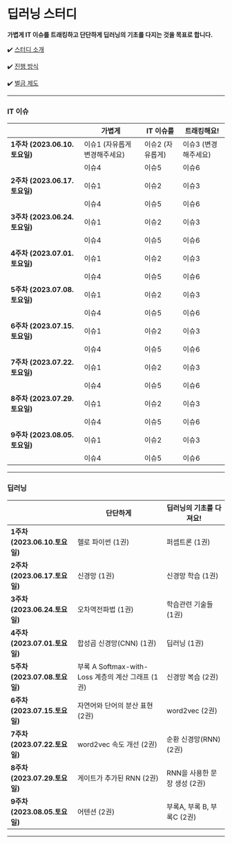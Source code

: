 # 딥러닝 스터디

**가볍게 IT 이슈를 트래킹하고 단단하게 딥러닝의 기초를 다지는 것을 목표로 합니다.**

✔️ [ 스터디 소개 ](https://github.com/shinhee-rebecca/2023-deep-learning-study/blob/main/ETC/study-introduction.md)

✔️ [ 진행 방식 ](https://github.com/shinhee-rebecca/2023-deep-learning-study/blob/main/ETC/a-way-of-proceeding.md)

✔️ [ 벌금 제도 ](https://github.com/shinhee-rebecca/2023-deep-learning-study/blob/main/ETC/a-fine-system.md)

---

### IT 이슈

|                               | 가볍게                        | IT 이슈를                     | 트래킹해요!                   |
| ----------------------------- | ----------------------------- | ----------------------------- | ----------------------------- |
| **1주차 (2023.06.10.토요일)** | 이슈1 (자유롭게 변경해주세요) | 이슈2 (자유롭게)  | 이슈3 (변경해주세요)  |
|                               | 이슈4  | 이슈5  | 이슈6  |
| **2주차 (2023.06.17.토요일)** | 이슈1                         | 이슈2                         | 이슈3                         |
|                               | 이슈4                         | 이슈5                         | 이슈6  |
| **3주차 (2023.06.24.토요일)** | 이슈1                         | 이슈2                         | 이슈3                         |
|                               | 이슈4                         | 이슈5                         | 이슈6                         |
| **4주차 (2023.07.01.토요일)** | 이슈1                         | 이슈2                         | 이슈3                         |
|                               | 이슈4                         | 이슈5                         | 이슈6                         |
| **5주차 (2023.07.08.토요일)** | 이슈1                         | 이슈2                         | 이슈3                         |
|                               | 이슈4                         | 이슈5                         | 이슈6                         |
| **6주차 (2023.07.15.토요일)** | 이슈1                         | 이슈2                         | 이슈3                         |
|                               | 이슈4                         | 이슈5                         | 이슈6                         |
| **7주차 (2023.07.22.토요일)** | 이슈1                         | 이슈2                         | 이슈3                         |
|                               | 이슈4                         | 이슈5                         | 이슈6                         |
| **8주차 (2023.07.29.토요일)** | 이슈1                         | 이슈2                         | 이슈3                         |
|                               | 이슈4                         | 이슈5                         | 이슈6                         |
| **9주차 (2023.08.05.토요일)** | 이슈1                         | 이슈2                         | 이슈3                         |
|                               | 이슈4                         | 이슈5                         | 이슈6                         |

---

### 딥러닝

|                               | 단단하게                                          | 딥러닝의 기초를 다져요!      |
| ----------------------------- | ------------------------------------------------- | ---------------------------- |
| **1주차 (2023.06.10.토요일)** | 헬로 파이썬 (1권)                                 | 퍼셉트론 (1권)               |
| **2주차 (2023.06.17.토요일)** | 신경망 (1권)                                      | 신경망 학습 (1권)            |
| **3주차 (2023.06.24.토요일)** | 오차역전파법 (1권)                                | 학습관련 기술들 (1권)        |
| **4주차 (2023.07.01.토요일)** | 합성곱 신경망(CNN) (1권)                          | 딥러닝 (1권)                 |
| **5주차 (2023.07.08.토요일)** | 부록 A Softmax-with-Loss 계층의 계산 그래프 (1권) | 신경망 복습 (2권)            |
| **6주차 (2023.07.15.토요일)** | 자연어와 단어의 분산 표현 (2권)                   | word2vec (2권)               |
| **7주차 (2023.07.22.토요일)** | word2vec 속도 개선 (2권)                          | 순환 신경망(RNN) (2권)       |
| **8주차 (2023.07.29.토요일)** | 게이트가 추가된 RNN (2권)                         | RNN을 사용한 문장 생성 (2권) |
| **9주차 (2023.08.05.토요일)** | 어텐션 (2권)                                      | 부록A, 부록 B, 부록C (2권)   |

---
